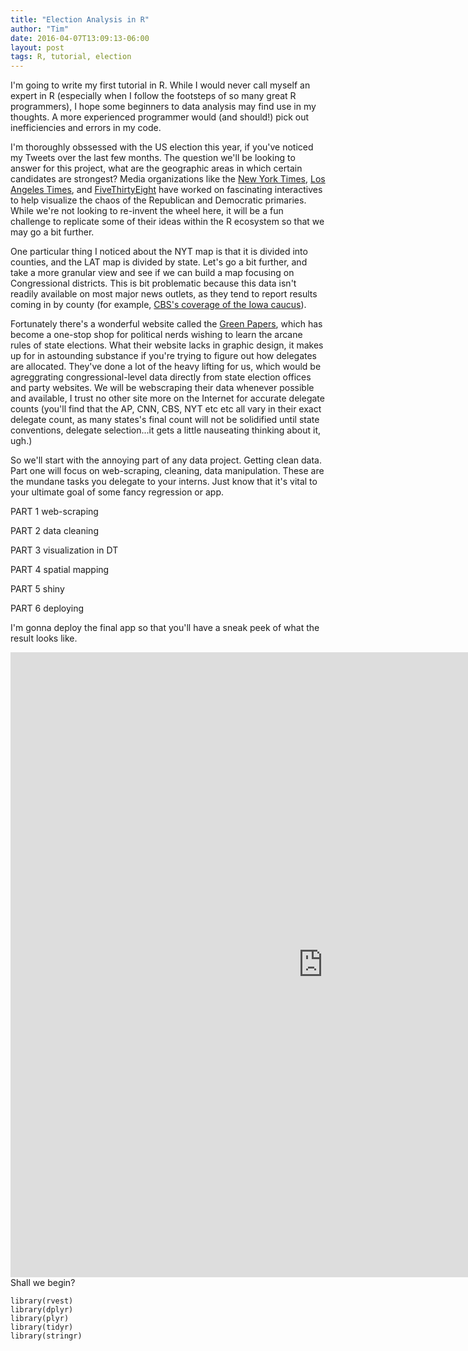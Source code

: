 ```yaml
---
title: "Election Analysis in R"
author: "Tim"
date: 2016-04-07T13:09:13-06:00
layout: post
tags: R, tutorial, election
---
```

I'm going to write my first tutorial in R. While I would never call
myself an expert in R (especially when I follow the footsteps of so many
great R programmers), I hope some beginners to data analysis may find
use in my thoughts. A more experienced programmer would (and should!)
pick out inefficiencies and errors in my code.

I'm thoroughly obssessed with the US election this year, if you've
noticed my Tweets over the last few months. The question we'll be
looking to answer for this project, what are the geographic areas in
which certain candidates are strongest? Media organizations like the
[New York
Times](http://www.nytimes.com/elections/2016/national-results-map), [Los
Angeles Times](http://graphics.latimes.com/2016-election-delegates/),
and
[FiveThirtyEight](http://projects.fivethirtyeight.com/2016-swing-the-election/)
have worked on fascinating interactives to help visualize the chaos of
the Republican and Democratic primaries. While we're not looking to
re-invent the wheel here, it will be a fun challenge to replicate some
of their ideas within the R ecosystem so that we may go a bit further.

One particular thing I noticed about the NYT map is that it is divided
into counties, and the LAT map is divided by state. Let's go a bit
further, and take a more granular view and see if we can build a map
focusing on Congressional districts. This is bit problematic because
this data isn't readily available on most major news outlets, as they
tend to report results coming in by county (for example, [CBS's coverage
of the Iowa
caucus](http://www.cbsnews.com/elections/2016/primaries/democrat/iowa/#county-results)).

Fortunately there's a wonderful website called the [Green
Papers](http://www.thegreenpapers.com/), which has become a one-stop
shop for political nerds wishing to learn the arcane rules of state
elections. What their website lacks in graphic design, it makes up for
in astounding substance if you're trying to figure out how delegates are
allocated. They've done a lot of the heavy lifting for us, which would
be agreggrating congressional-level data directly from state election
offices and party websites. We will be webscraping their data whenever
possible and available, I trust no other site more on the Internet for
accurate delegate counts (you'll find that the AP, CNN, CBS, NYT etc etc
all vary in their exact delegate count, as many states's final count
will not be solidified until state conventions, delegate selection...it
gets a little nauseating thinking about it, ugh.)

So we'll start with the annoying part of any data project. Getting clean
data. Part one will focus on web-scraping, cleaning, data manipulation.
These are the mundane tasks you delegate to your interns. Just know that
it's vital to your ultimate goal of some fancy regression or app.

PART 1 web-scraping

PART 2 data cleaning

PART 3 visualization in DT

PART 4 spatial mapping

PART 5 shiny

PART 6 deploying

I'm gonna deploy the final app so that you'll have a sneak peek of what
the result looks like.

<iframe src="https://timphan.shinyapps.io/democrats/" style="border: none; width: 1000px; height: 1000px">
</iframe>
Shall we begin?

    library(rvest)
    library(dplyr)
    library(plyr)
    library(tidyr)
    library(stringr)
